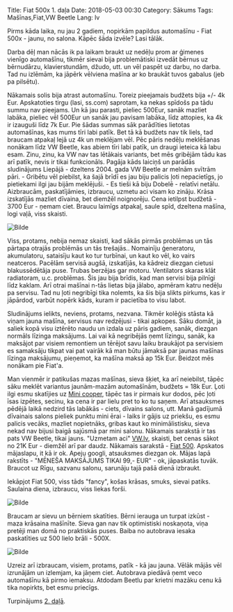 Title: Fiat 500x 1. daļa
Date: 2018-05-03 00:30
Category: Sākums
Tags: Mašīnas,Fiat,VW Beetle
Lang: lv

Pirms kāda laika, nu jau 2 gadiem, nopirkām papildus automašīnu - Fiat 500x - jaunu, no salona. Kāpēc šāda izvēle? Lasi tālāk.

Darba dēļ man nācās ik pa laikam braukt uz nedēļu prom ar ģimenes vienīgo automašīnu, tikmēr sievai bija problemātiski izvedāt bērnus uz bērnudārzu, klavierstundām, džudo, utt. un vēl paspēt uz darbu, no darba. Tad nu izlēmām, ka jāpērk vēlviena mašīna ar ko braukāt tuvos gabalus (jeb pa pilsētu).

Nākamais solis bija atrast automašīnu. Toreiz pieejamais budžets bija +/- 4k Eur. Apskatoties tirgu (lasi, ss.com) saprotam, ka nekas spīdošs pa tādu summu nav pieejams. Un kā jau parasti, pieliec 500Eur, sanāk mazliet labāka, pieliec vēl 500Eur un sanāk jau pavisam labāka, līdz attopies, ka 4k ir izauguši līdz 7k Eur. Pie šādas summas sāk parādīties lietotas automašīnas, kas mums tīri labi patīk. Bet tā kā budžets nav tik liels, tad braucam atpakaļ lejā uz 4k un meklējam vēl. Pēc pāris nedēļu meklēšanas nonākam līdz VW Beetle, kas abiem tīri labi patīk, un draugi ieteica kā labu esam. Zinu, zinu, ka VW nav tas lētākais variants, bet mēs gribējām tādu kas arī patīk, nevis ir tikai funkcionāls. Pagāja kāds laiciņš un parādās sludinājums Liepājā - dzeltens 2004. gada VW Beetle ar melnām svītrām pāri. - Gribētu vēl piebilst, ka šajā brīdī es jau biju palicis ļoti nepacietīgs, jo pietiekami ilgi jau bijām meklējuši. - Es tieši kā biju Dobelē - relatīvi netālu. Aizbraucām, paskatījāmies, izbraucu, uzmetu aci visam ko zināju. Krāsa izskatījās mazliet dīvaina, bet diemžēl noignorēju. Cena ietilpst budžetā - 3700 Eur - ņemam ciet. Braucu laimīgs atpakaļ, saule spīd, dzeltena mašīna, logi vaļā, viss skaisti.

![Bilde]({filename}/images/vw-beetle-1.jpg)

Viss, protams, nebija nemaz skaisti, kad sākās pirmās problēmas un tās pārtapa otrajās problēmās un tās trešajās.. Nomainīju ģeneratoru, akumulatoru, sataisīju kaut ko tur turbīnai, un kaut ko vēl, ko vairs neatceros. Pacēlām servisā augšā, izskatījās, ka kādreiz diezgan cietusi blakussēdētāja puse. Trubas berzējas gar motoru. Ventilators skaras klāt radiatoram, u.c. problēmas. Šis jau bija brīdis, kad man servisi bija pilnīgi līdz kaklam. Arī otrai mašīnai n-tās lietas bija jālabo, apmēram katru nedēļu pa servisu. Tad nu ļoti negribīgi tika nolemts, ka šis bija slikts pirkums, kas ir jāpārdod, varbūt nopērk kāds, kuram ir pacietība to visu labot.

Sludinājums ielikts, neviens, protams, nezvana. Tikmēr kolēģis stāsta kā viņam jauna mašīna, servisus nav redzējusi - tikai apkopes. Sāku domāt, ja saliek kopā visu iztērēto naudu un izdala uz pāris gadiem, sanāk, diezgan normāls līzinga maksājums. Lai vai kā negribējās ņemt līzingu, sanāk, ka maksājot par visiem remontiem un tērējot savu laiku braukājot pa servisiem es samaksāju tikpat vai pat vairāk kā man būtu jāmaksā par jaunas mašīnas līzinga maksājumu, pieņemot, ka mašīna maksā ap 15k Eur. Beidzot mēs nonākam pie Fiat'a. 

Man vienmēr ir patikušas mazas mašīnas, sieva šķiet, ka arī neiebilst, tāpēc sāku meklēt variantus jaunām-mazām automašīnām, budžets = 18k Eur. 
Ļoti ilgi esmu skatījies uz [Mini cooper](http://www.mini.lv/), tāpēc tas ir pirmais kur dodos, pēc ļoti īsas izpētes, secinu, ka cena ir par lielu pret to ko tu saņem. Arī atsauksmes pēdējā laikā nedzird tās labākās - ciets, dīvains salons, utt. Manā gadījumā dīvainais salons pieliek punktu mini ērai - laiks ir gājis uz priekšu, es esmu palicis vecāks, mazliet nopietnāks, gribas kaut ko minimālistisku, sieva nekad nav bijusi baigā sajūsmā par mini salonu.
Nākamais sarakstā ir tas pats VW Beetle, tikai jauns. "Uzmetam aci" [VW.lv](http://www.volkswagen.lv/lv/models/beetle/gallery.html), skaisti, bet cenas sākot no 21K Eur - diemžēl arī par daudz. 
Nākamais sarakstā - [Fiat 500](http://www.fiat.lv/model/fiat500/). Apskatos mājaslapu, it kā ir ok. Apeju googli, atsauksmes diezgan ok. Mājas lapā rakstīts - "MĒNEŠA MAKSĀJUMS TIKAI 99,- EUR" - ok, jāpaskatās tuvāk. Braucot uz Rīgu, sazvanu salonu, sarunāju tajā pašā dienā izbraukt.

Iekāpjot Fiat 500, viss tāds "fancy", košas krāsas, smuks, sievai patiks. Saulaina diena, izbraucu, viss liekas forši. 

![Bilde]({filename}/images/fiat-500-1.jpg)

Braucam ar sievu un bērniem skatīties. Bērni ierauga un turpat izkūst - maza krāsaina mašīnīte. Sieva gan nav tik optimistiski noskaņota, viņa pretēji man domā no praktiskās puses. Baiba no autobrava iesaka paskatīties uz 500 lielo brāli - 500X.

![Bilde]({filename}/images/fiat-500-2.jpg)

Uzreiz arī izbraucam, visiem, protams, patīk - kā jau jauna. Vēlāk mājās vēl izrunājām un izlemjam, ka jāņem ciet. Autobrava piedāvā ņemt veco automašīnu kā pirmo iemaksu. Atdodam Beetlu par krietni mazāku cenu kā tika nopirkts, bet esmu priecīgs.

Turpinājums [2. daļā]({filename}fiat-500x-2-dala.md).

